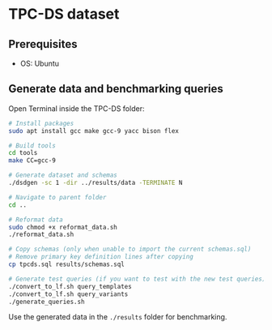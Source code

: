 # TPC-DS dataset

## Prerequisites

- OS: Ubuntu

## Generate data and benchmarking queries

Open Terminal inside the TPC-DS folder:

```sh
# Install packages
sudo apt install gcc make gcc-9 yacc bison flex

# Build tools
cd tools
make CC=gcc-9

# Generate dataset and schemas
./dsdgen -sc 1 -dir ../results/data -TERMINATE N

# Navigate to parent folder
cd ..

# Reformat data
sudo chmod +x reformat_data.sh
./reformat_data.sh

# Copy schemas (only when unable to import the current schemas.sql)
# Remove primary key definition lines after copying
cp tpcds.sql results/schemas.sql

# Generate test queries (if you want to test with the new test queries)
./convert_to_lf.sh query_templates
./convert_to_lf.sh query_variants
./generate_queries.sh
```

Use the generated data in the `./results` folder for benchmarking.
